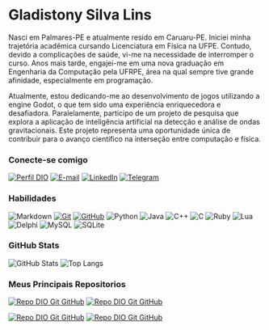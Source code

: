 # Gladistony Silva Lins

Nasci em Palmares-PE e atualmente resido em Caruaru-PE. Iniciei minha trajetória acadêmica cursando Licenciatura em Física na UFPE. Contudo, devido a complicações de saúde, vi-me na necessidade de interromper o curso. Anos mais tarde, engajei-me em uma nova graduação em Engenharia da Computação pela UFRPE, área na qual sempre tive grande afinidade, especialmente em programação.

Atualmente, estou dedicando-me ao desenvolvimento de jogos utilizando a engine Godot, o que tem sido uma experiência enriquecedora e desafiadora. Paralelamente, participo de um projeto de pesquisa que explora a aplicação de inteligência artificial na detecção e análise de ondas gravitacionais. Este projeto representa uma oportunidade única de contribuir para o avanço científico na interseção entre computação e física.

### Conecte-se comigo

[![Perfil DIO](https://img.shields.io/badge/-Meu%20Perfil%20na%20DIO-30A3DC?style=for-the-badge)](https://www.dio.me/users/gladistony_silva/)
[![E-mail](https://img.shields.io/badge/-Email-000?style=for-the-badge&logo=microsoft-outlook&logoColor=E94D5F)](mailto:gladistony.silva@outlook.com)
[![LinkedIn](https://img.shields.io/badge/-LinkedIn-000?style=for-the-badge&logo=linkedin&logoColor=30A3DC)](https://www.linkedin.com/in/gladistony-silva-lins-10232846/)
[![Telegram](https://img.shields.io/badge/Telegram-000?style=for-the-badge&logo=telegram&logoColor=2CA5E0)](https://t.me/gladistonysilva)

### Habilidades

![Markdown](https://img.shields.io/badge/Markdown-000?style=for-the-badge&logo=markdown)
[![Git](https://img.shields.io/badge/Git-000?style=for-the-badge&logo=git&logoColor=E94D5F)](https://git-scm.com/doc)
[![GitHub](https://img.shields.io/badge/GitHub-000?style=for-the-badge&logo=github&logoColor=30A3DC)](https://docs.github.com/)
![Python](https://img.shields.io/badge/python-3670A0?style=for-the-badge&logo=python&logoColor=ffdd54)
![Java](https://img.shields.io/badge/java-%23ED8B00.svg?style=for-the-badge&logo=openjdk&logoColor=white)
![C++](https://img.shields.io/badge/C%2B%2B-00599C?style=for-the-badge&logo=c%2B%2B&logoColor=white)
![C](https://img.shields.io/badge/C-00599C?style=for-the-badge&logo=c&logoColor=white)
![Ruby](https://img.shields.io/badge/Ruby-CC342D?style=for-the-badge&logo=ruby&logoColor=white)
![Lua](https://img.shields.io/badge/Lua-2C2D72?style=for-the-badge&logo=lua&logoColor=white)
![Delphi](https://img.shields.io/badge/Delphi-CC342D?style=for-the-badge&logo=delphi&logoColor=white)
![MySQL](https://img.shields.io/badge/MySQL-00000F?style=for-the-badge&logo=mysql&logoColor=white)
![SQLite](https://img.shields.io/badge/SQLite-000?style=for-the-badge&logo=sqlite&logoColor=07405E)

### GitHub Stats

![GitHub Stats](https://github-readme-stats.vercel.app/api?username=Gladistony&theme=transparent&bg_color=000&border_color=30A3DC&show_icons=true&icon_color=30A3DC&title_color=E94D5F&text_color=FFF)
![Top Langs](https://github-readme-stats-git-masterrstaa-rickstaa.vercel.app/api/top-langs/?username=Gladistony&layout=compact&bg_color=000&border_color=30A3DC&title_color=E94D5F&text_color=FFF)

### Meus Principais Repositorios

[![Repo DIO Git GitHub](https://github-readme-stats.vercel.app/api/pin/?username=fabiomnsantos&repo=driven-data-UABJ&bg_color=000&border_color=30A3DC&show_icons=true&icon_color=30A3DC&title_color=E94D5F&text_color=FFF)](https://github.com/fabiomnsantos/driven-data-UABJ)
[![Repo DIO Git GitHub](https://github-readme-stats.vercel.app/api/pin/?username=Gladistony&repo=Mathefian-Estudo-Criacao-de-jogos&bg_color=000&border_color=30A3DC&show_icons=true&icon_color=30A3DC&title_color=E94D5F&text_color=FFF)](https://github.com/Gladistony/Mathefian-Estudo-Criacao-de-jogos)

[![Repo DIO Git GitHub](https://github-readme-stats.vercel.app/api/pin/?username=Gladistony&repo=Aplicativo-Projeto-Interdisciplinar-1&bg_color=000&border_color=30A3DC&show_icons=true&icon_color=30A3DC&title_color=E94D5F&text_color=FFF)](https://github.com/Gladistony/Aplicativo-Projeto-Interdisciplinar-1)
[![Repo DIO Git GitHub](https://github-readme-stats.vercel.app/api/pin/?username=Gladistony&repo=Aplicativo-Projeto-Interdisciplinar-2&bg_color=000&border_color=30A3DC&show_icons=true&icon_color=30A3DC&title_color=E94D5F&text_color=FFF)](https://github.com/Gladistony/Aplicativo-Projeto-Interdisciplinar-2)

